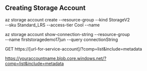 ﻿## Creating Storage Account

az storage account create --resource-group <YourResourxceGroupName> --kind StorageV2 \
 --sku Standard_LRS --access-tier Cool --name <UniqueStorageAccountName>

az storage account show-connection-string --resource-group <YourResourxceGroupName> \
 --name firststoragedemo17jun --query connectionString

GET https://[url-for-service-account]/?comp=list&include=metadata

https://youraccountname.blob.core.windows.net/?comp=list&include=metadata
